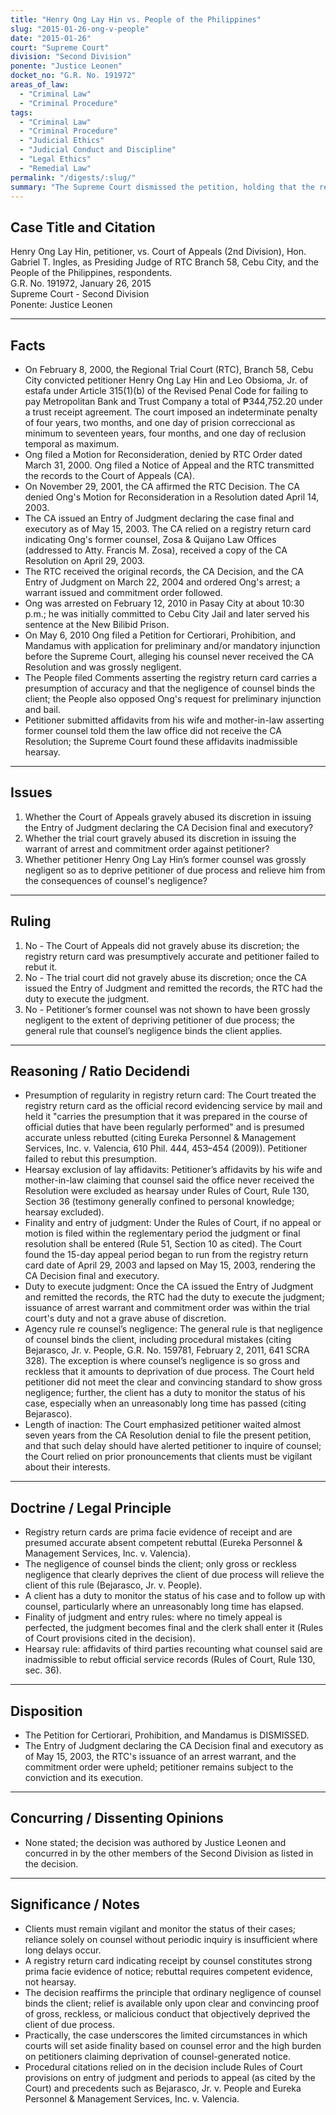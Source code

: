 ```yaml
---
title: "Henry Ong Lay Hin vs. People of the Philippines"
slug: "2015-01-26-ong-v-people"
date: "2015-01-26"
court: "Supreme Court"
division: "Second Division"
ponente: "Justice Leonen"
docket_no: "G.R. No. 191972"
areas_of_law:
  - "Criminal Law"
  - "Criminal Procedure"
tags:
  - "Criminal Law"
  - "Criminal Procedure"
  - "Judicial Ethics"
  - "Judicial Conduct and Discipline"
  - "Legal Ethics"
  - "Remedial Law"
permalink: "/digests/:slug/"
summary: "The Supreme Court dismissed the petition, holding that the registry return card presumptively proved counsel's receipt of the Court of Appeals' resolution, petitioner failed to rebut the presumption or to show counsel's gross negligence that deprived him of due process, and the negligence of counsel binds the client."
---
```


## Case Title and Citation
Henry Ong Lay Hin, petitioner, vs. Court of Appeals (2nd Division), Hon. Gabriel T. Ingles, as Presiding Judge of RTC Branch 58, Cebu City, and the People of the Philippines, respondents.  
G.R. No. 191972, January 26, 2015  
Supreme Court - Second Division  
Ponente: Justice Leonen

---

## Facts
- On February 8, 2000, the Regional Trial Court (RTC), Branch 58, Cebu City convicted petitioner Henry Ong Lay Hin and Leo Obsioma, Jr. of estafa under Article 315(1)(b) of the Revised Penal Code for failing to pay Metropolitan Bank and Trust Company a total of ₱344,752.20 under a trust receipt agreement. The court imposed an indeterminate penalty of four years, two months, and one day of prision correccional as minimum to seventeen years, four months, and one day of reclusion temporal as maximum.
- Ong filed a Motion for Reconsideration, denied by RTC Order dated March 31, 2000. Ong filed a Notice of Appeal and the RTC transmitted the records to the Court of Appeals (CA).
- On November 29, 2001, the CA affirmed the RTC Decision. The CA denied Ong's Motion for Reconsideration in a Resolution dated April 14, 2003.
- The CA issued an Entry of Judgment declaring the case final and executory as of May 15, 2003. The CA relied on a registry return card indicating Ong's former counsel, Zosa & Quijano Law Offices (addressed to Atty. Francis M. Zosa), received a copy of the CA Resolution on April 29, 2003.
- The RTC received the original records, the CA Decision, and the CA Entry of Judgment on March 22, 2004 and ordered Ong's arrest; a warrant issued and commitment order followed.
- Ong was arrested on February 12, 2010 in Pasay City at about 10:30 p.m.; he was initially committed to Cebu City Jail and later served his sentence at the New Bilibid Prison.
- On May 6, 2010 Ong filed a Petition for Certiorari, Prohibition, and Mandamus with application for preliminary and/or mandatory injunction before the Supreme Court, alleging his counsel never received the CA Resolution and was grossly negligent.
- The People filed Comments asserting the registry return card carries a presumption of accuracy and that the negligence of counsel binds the client; the People also opposed Ong's request for preliminary injunction and bail.
- Petitioner submitted affidavits from his wife and mother-in-law asserting former counsel told them the law office did not receive the CA Resolution; the Supreme Court found these affidavits inadmissible hearsay.

---

## Issues
1. Whether the Court of Appeals gravely abused its discretion in issuing the Entry of Judgment declaring the CA Decision final and executory?  
2. Whether the trial court gravely abused its discretion in issuing the warrant of arrest and commitment order against petitioner?  
3. Whether petitioner Henry Ong Lay Hin’s former counsel was grossly negligent so as to deprive petitioner of due process and relieve him from the consequences of counsel's negligence?

---

## Ruling
1. No - The Court of Appeals did not gravely abuse its discretion; the registry return card was presumptively accurate and petitioner failed to rebut it.  
2. No - The trial court did not gravely abuse its discretion; once the CA issued the Entry of Judgment and remitted the records, the RTC had the duty to execute the judgment.  
3. No - Petitioner’s former counsel was not shown to have been grossly negligent to the extent of depriving petitioner of due process; the general rule that counsel’s negligence binds the client applies.

---

## Reasoning / Ratio Decidendi
- Presumption of regularity in registry return card: The Court treated the registry return card as the official record evidencing service by mail and held it "carries the presumption that it was prepared in the course of official duties that have been regularly performed" and is presumed accurate unless rebutted (citing Eureka Personnel & Management Services, Inc. v. Valencia, 610 Phil. 444, 453–454 (2009)). Petitioner failed to rebut this presumption.
- Hearsay exclusion of lay affidavits: Petitioner’s affidavits by his wife and mother-in-law claiming that counsel said the office never received the Resolution were excluded as hearsay under Rules of Court, Rule 130, Section 36 (testimony generally confined to personal knowledge; hearsay excluded).
- Finality and entry of judgment: Under the Rules of Court, if no appeal or motion is filed within the reglementary period the judgment or final resolution shall be entered (Rule 51, Section 10 as cited). The Court found the 15-day appeal period began to run from the registry return card date of April 29, 2003 and lapsed on May 15, 2003, rendering the CA Decision final and executory.
- Duty to execute judgment: Once the CA issued the Entry of Judgment and remitted the records, the RTC had the duty to execute the judgment; issuance of arrest warrant and commitment order was within the trial court's duty and not a grave abuse of discretion.
- Agency rule re counsel’s negligence: The general rule is that negligence of counsel binds the client, including procedural mistakes (citing Bejarasco, Jr. v. People, G.R. No. 159781, February 2, 2011, 641 SCRA 328). The exception is where counsel’s negligence is so gross and reckless that it amounts to deprivation of due process. The Court held petitioner did not meet the clear and convincing standard to show gross negligence; further, the client has a duty to monitor the status of his case, especially when an unreasonably long time has passed (citing Bejarasco).
- Length of inaction: The Court emphasized petitioner waited almost seven years from the CA Resolution denial to file the present petition, and that such delay should have alerted petitioner to inquire of counsel; the Court relied on prior pronouncements that clients must be vigilant about their interests.

---

## Doctrine / Legal Principle
- Registry return cards are prima facie evidence of receipt and are presumed accurate absent competent rebuttal (Eureka Personnel & Management Services, Inc. v. Valencia).
- The negligence of counsel binds the client; only gross or reckless negligence that clearly deprives the client of due process will relieve the client of this rule (Bejarasco, Jr. v. People).
- A client has a duty to monitor the status of his case and to follow up with counsel, particularly where an unreasonably long time has elapsed.
- Finality of judgment and entry rules: where no timely appeal is perfected, the judgment becomes final and the clerk shall enter it (Rules of Court provisions cited in the decision).
- Hearsay rule: affidavits of third parties recounting what counsel said are inadmissible to rebut official service records (Rules of Court, Rule 130, sec. 36).

---

## Disposition
- The Petition for Certiorari, Prohibition, and Mandamus is DISMISSED.  
- The Entry of Judgment declaring the CA Decision final and executory as of May 15, 2003, the RTC's issuance of an arrest warrant, and the commitment order were upheld; petitioner remains subject to the conviction and its execution.

---

## Concurring / Dissenting Opinions
- None stated; the decision was authored by Justice Leonen and concurred in by the other members of the Second Division as listed in the decision.

---

## Significance / Notes
- Clients must remain vigilant and monitor the status of their cases; reliance solely on counsel without periodic inquiry is insufficient where long delays occur.  
- A registry return card indicating receipt by counsel constitutes strong prima facie evidence of notice; rebuttal requires competent evidence, not hearsay.  
- The decision reaffirms the principle that ordinary negligence of counsel binds the client; relief is available only upon clear and convincing proof of gross, reckless, or malicious conduct that objectively deprived the client of due process.  
- Practically, the case underscores the limited circumstances in which courts will set aside finality based on counsel error and the high burden on petitioners claiming deprivation of counsel-generated notice.  
- Procedural citations relied on in the decision include Rules of Court provisions on entry of judgment and periods to appeal (as cited by the Court) and precedents such as Bejarasco, Jr. v. People and Eureka Personnel & Management Services, Inc. v. Valencia.